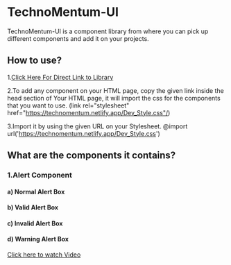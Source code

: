 # TechnoMentum-UI
TechnoMentum-UI is a component library from where you can pick up different components and add it on your projects.

## How to use?
1.[Click Here For Direct Link to Library](https://technomentum.netlify.app)

2.To add any component on your HTML page, copy the given link inside the head section of Your HTML page, it will import the css for the components that you want to use.
 (link rel="stylesheet" href="https://technomentum.netlify.app/Dev_Style.css"/)
 
3.Import it by using the given URL on your Stylesheet.
 @import url('https://technomentum.netlify.app/Dev_Style.css')

## What are the components it contains?

### 1.Alert Component
#### a) Normal Alert Box
#### b) Valid Alert Box
#### c) Invalid Alert Box
#### d) Warning Alert Box

[Click here to watch Video](https://user-images.githubusercontent.com/89827782/153397009-8d5ba1d9-3e4c-4b55-a55f-dbc3a6e7b8a7.mp4)





